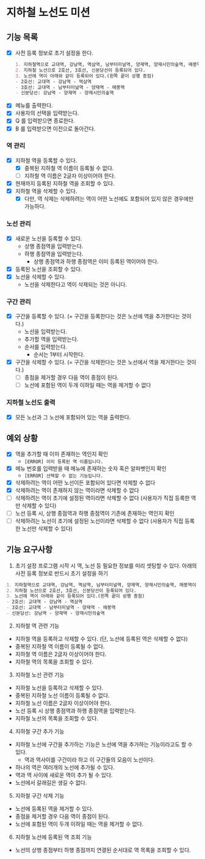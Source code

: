 # 지하철 노선도 미션
## 기능 목록

- [x] 사전 등록 정보로 초기 설정을 한다.
  ```md
  1. 지하철역으로 교대역, 강남역, 역삼역, 남부터미널역, 양재역, 양재시민의숲역, 매봉역이 등록되어 있다.
  2. 지하철 노선으로 2호선, 3호선, 신분당선이 등록되어 있다.
  3. 노선에 역이 아래와 같이 등록되어 있다.(왼쪽 끝이 상행 종점)
  - 2호선: 교대역 - 강남역 - 역삼역
  - 3호선: 교대역 - 남부터미널역 - 양재역 - 매봉역
  - 신분당선: 강남역 - 양재역 - 양재시민의숲역
    ```
- [x] 메뉴를 출력한다.
- [x] 사용자의 선택을 입력받는다.
- [x] Q 를 입력받으면 종료한다.
- [x] B 를 입력받으면 이전으로 돌아간다.

### 역 관리
- [x] 지하철 역을 등록할 수 있다.
  - [x] 중복된 지하철 역 이름이 등록될 수 없다.
  - [ ] 지하철 역 이름은 2글자 이상이어야 한다.
- [x] 현재까지 등록된 지하철 역을 조회할 수 있다.
- [x] 지하철 역을 삭제할 수 있다.
  - [x] 다만, 역 삭제는 삭제하려는 역이 어떤 노선에도 포함되어 있지 않은 경우에만 가능하다.

### 노선 관리
- [x] 새로운 노선을 등록할 수 있다.
  - 상행 종점역을 입력받는다.
  - 하행 종점역을 입력받는다.
    - 상행 종점역과 하행 종점역은 이미 등록된 역이어야 한다.
- [x] 등록된 노선을 조회할 수 있다.
- [x] 노선을 삭제할 수 있다.
  - 노선을 삭제한다고 역이 삭제되는 것은 아니다.

### 구간 관리
- [x] 구간을 등록할 수 있다. (= 구간을 등록한다는 것은 노선에 역을 추가한다는 것이다.)
  - 노선을 입력받는다.
  - 추가할 역을 입력받는다.
  - 순서를 입력받는다.
    - 순서는 1부터 시작한다.
- [x] 구간을 삭제할 수 있다. (= 구간을 삭제한다는 것은 노선에서 역을 제거한다는 것이다.)
  - [ ] 종점을 제거할 경우 다음 역이 종점이 된다.
  - [ ] 노선에 포함된 역이 두개 이하일 때는 역을 제거할 수 없다

### 지하철 노선도 출력
- [x] 모든 노선과 그 노선에 포함되어 있는 역을 출력한다.



## 예외 상황
- [x] 역을 추가할 때 이미 존재하는 역인지 확인
  - `[ERROR] 이미 등록된 역 이름입니다. `
- [x] 메뉴 번호를 입력받을 때 메뉴에 존재하는 숫자 혹은 알파벳인지 확인
  - `[ERROR] 선택할 수 없는 기능입니다.`
- [x] 삭제하려는 역이 어떤 노선이든 포함되어 있다면 삭제할 수 없다
- [x] 삭제하려는 역이 존재하지 않는 역이라면 삭제할 수 없다
- [ ] 삭제하려는 역이 초기에 설정된 역이라면 삭제할 수 없다 (사용자가 직접 등록한 역만 삭제할 수 있다)
- [ ] 노선 등록 시, 상행 종점역과 하행 종점역이 기존에 존재하는 역인지 확인
- [ ] 삭제하려는 노선이 초기에 설정된 노선이라면 삭제할 수 없다 (사용자가 직접 등록한 노선만 삭제할 수 있다)

## 기능 요구사항
1. 초기 설정
프로그램 시작 시 역, 노선 등 필요한 정보를 미리 셋팅할 수 있다.
아래의 사전 등록 정보로 반드시 초기 설정을 하기

```md
1. 지하철역으로 교대역, 강남역, 역삼역, 남부터미널역, 양재역, 양재시민의숲역, 매봉역이 등록되어 있다.
2. 지하철 노선으로 2호선, 3호선, 신분당선이 등록되어 있다.
3. 노선에 역이 아래와 같이 등록되어 있다.(왼쪽 끝이 상행 종점)
- 2호선: 교대역 - 강남역 - 역삼역
- 3호선: 교대역 - 남부터미널역 - 양재역 - 매봉역
- 신분당선: 강남역 - 양재역 - 양재시민의숲역
```

2. 지하철 역 관련 기능
- 지하철 역을 등록하고 삭제할 수 있다. (단, 노선에 등록된 역은 삭제할 수 없다)
- 중복된 지하철 역 이름이 등록될 수 없다. 
- 지하철 역 이름은 2글자 이상이어야 한다. 
- 지하철 역의 목록을 조회할 수 있다.

3. 지하철 노선 관련 기능
- 지하철 노선을 등록하고 삭제할 수 있다. 
- 중복된 지하철 노선 이름이 등록될 수 없다. 
- 지하철 노선 이름은 2글자 이상이어야 한다. 
- 노선 등록 시 상행 종점역과 하행 종점역을 입력받는다. 
- 지하철 노선의 목록을 조회할 수 있다.

4. 지하철 구간 추가 기능
- 지하철 노선에 구간을 추가하는 기능은 노선에 역을 추가하는 기능이라고도 할 수 있다.
  - 역과 역사이를 구간이라 하고 이 구간들의 모음이 노선이다.
- 하나의 역은 여러개의 노선에 추가될 수 있다. 
- 역과 역 사이에 새로운 역이 추가 될 수 있다. 
- 노선에서 갈래길은 생길 수 없다.

5. 지하철 구간 삭제 기능
- 노선에 등록된 역을 제거할 수 있다. 
- 종점을 제거할 경우 다음 역이 종점이 된다. 
- 노선에 포함된 역이 두개 이하일 때는 역을 제거할 수 없다.

6. 지하철 노선에 등록된 역 조회 기능
- 노선의 상행 종점부터 하행 종점까지 연결된 순서대로 역 목록을 조회할 수 있다.
